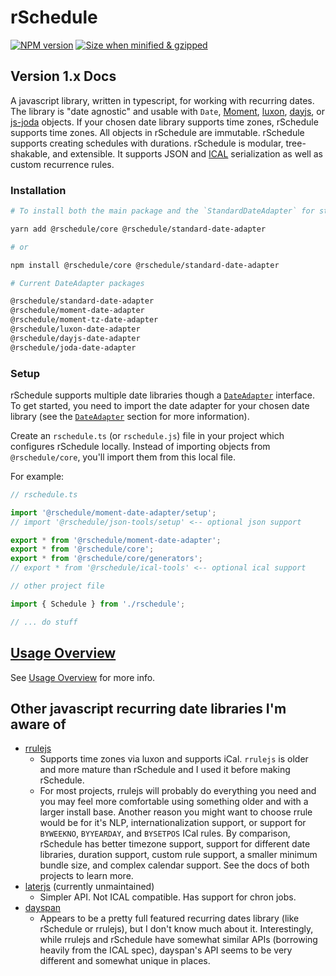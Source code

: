# rSchedule

[![NPM version](https://flat.badgen.net/npm/v/@rschedule/core)](https://www.npmjs.com/package/@rschedule/core) [![Size when minified & gzipped](https://flat.badgen.net/bundlephobia/minzip/@rschedule/core)](https://bundlephobia.com/result?p=@rschedule/core)

## Version 1.x Docs

A javascript library, written in typescript, for working with recurring dates. The library is "date agnostic" and usable with `Date`, [Moment](https://momentjs.com), [luxon](https://moment.github.io/luxon/), [dayjs](https://day.js.org/), or [js-joda](https://github.com/js-joda/js-joda) objects. If your chosen date library supports time zones, rSchedule supports time zones. All objects in rSchedule are immutable. rSchedule supports creating schedules with durations. rSchedule is modular, tree-shakable, and extensible. It supports JSON and [ICAL](https://tools.ietf.org/html/rfc5545) serialization as well as custom recurrence rules.

### Installation

```bash
# To install both the main package and the `StandardDateAdapter` for standard javascript dates */

yarn add @rschedule/core @rschedule/standard-date-adapter

# or

npm install @rschedule/core @rschedule/standard-date-adapter

# Current DateAdapter packages

@rschedule/standard-date-adapter
@rschedule/moment-date-adapter
@rschedule/moment-tz-date-adapter
@rschedule/luxon-date-adapter
@rschedule/dayjs-date-adapter
@rschedule/joda-date-adapter
```

### Setup

rSchedule supports multiple date libraries though a [`DateAdapter`](./date-adapter) interface. To get started, you need to import the date adapter for your chosen date library (see the [`DateAdapter`](./date-adapter) section for more information).

Create an `rschedule.ts` (or `rschedule.js`) file in your project which configures rSchedule locally. Instead of importing objects from `@rschedule/core`, you'll import them from this local file.

For example:

```ts
// rschedule.ts

import '@rschedule/moment-date-adapter/setup';
// import '@rschedule/json-tools/setup' <-- optional json support

export * from '@rschedule/moment-date-adapter';
export * from '@rschedule/core';
export * from '@rschedule/core/generators';
// export * from '@rschedule/ical-tools' <-- optional ical support
```

```ts
// other project file

import { Schedule } from './rschedule';

// ... do stuff
```

## [Usage Overview](./usage)

See [Usage Overview](./usage) for more info.

## Other javascript recurring date libraries I'm aware of

- [rrulejs](https://github.com/jakubroztocil/rrule)
  - Supports time zones via luxon and supports iCal. `rrulejs` is older and more mature than rSchedule and I used it before making rSchedule.
  - For most projects, rrulejs will probably do everything you need and you may feel more comfortable using something older and with a larger install base. Another reason you might want to choose rrule would be for it's NLP, internationalization support, or support for `BYWEEKNO`, `BYYEARDAY`, and `BYSETPOS` ICal rules. By comparison, rSchedule has better timezone support, support for different date libraries, duration support, custom rule support, a smaller minimum bundle size, and complex calendar support. See the docs of both projects to learn more.
- [laterjs](https://github.com/bunkat/later) (currently unmaintained)
  - Simpler API. Not ICAL compatible. Has support for chron jobs.
- [dayspan](https://github.com/ClickerMonkey/dayspan)
  - Appears to be a pretty full featured recurring dates library (like rSchedule or rrulejs), but I don't know much about it. Interestingly, while rrulejs and rSchedule have somewhat similar APIs (borrowing heavily from the ICAL spec), dayspan's API seems to be very different and somewhat unique in places.
